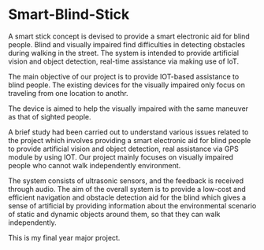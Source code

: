 # Smart-Blind-Stick
A smart stick concept is devised to provide a smart electronic aid for blind people. Blind and visually impaired find difficulties in detecting obstacles during walking in the street. The system is intended to provide artificial vision and object detection, real-time assistance via making use of IoT.

The main objective of our project is to provide IOT-based assistance to blind people. The existing devices for the visually impaired only focus on traveling from one location to anothr.

The device is aimed to help the visually impaired with the same maneuver as that of sighted people.

A brief study had been carried out to understand various issues related to the project which involves providing a smart electronic aid for blind people to provide artificial vision and object detection, real assistance via GPS module by using IOT. Our project mainly focuses on visually impaired people who cannot walk independently environment.

The system consists of ultrasonic sensors, and the feedback is received through audio. The aim of the overall system is to provide a low-cost and efficient navigation and obstacle detection aid for the blind which gives a sense of artificial by providing information about the environmental scenario of static and dynamic objects around them, so that they can walk independently.

This is my final year major project.
